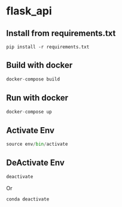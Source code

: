 # flask_api

## Install from requirements.txt
```
pip install -r requirements.txt 
```

## Build with docker
```python
docker-compose build
```

## Run with docker
```python
docker-compose up
```

## Activate Env
```python
source env/bin/activate
```

## DeActivate Env
```python
deactivate
```
Or 
```
conda deactivate
```


